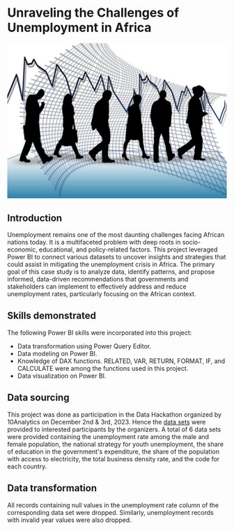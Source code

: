 # Unraveling the Challenges of Unemployment in Africa
![](intro.jpg)
## Introduction
Unemployment remains one of the most daunting challenges facing African nations today. It is a multifaceted problem with deep roots in socio-economic, educational, and policy-related factors. This project leveraged Power BI to connect various datasets to uncover insights and strategies that could assist in mitigating the unemployment crisis in Africa.
The primary goal of this case study is to analyze data, identify patterns, and propose informed, data-driven recommendations that governments and stakeholders can implement to effectively address and reduce unemployment rates, particularly focusing on the African context.
## Skills demonstrated
The following Power BI skills were incorporated into this project:
- Data transformation using Power Query Editor.
- Data modeling on Power BI.
- Knowledge of DAX functions. RELATED, VAR, RETURN, FORMAT, IF, and CALCULATE were among the functions used in this project.
- Data visualization on Power BI.
## Data sourcing
This project was done as participation in the Data Hackathon organized by 10Analytics on December 2nd & 3rd, 2023. Hence the [data sets](https://1drv.ms/u/s!AtAJMpFe5Cy_1AKmx2H66xZyrKrp?e=I0xyBJ) were provided to interested participants by the organizers. A total of 6 data sets were provided containing the unemployment rate among the male and female population, the national strategy for youth unemployment, the share of education in the government's expenditure, the share of the population with access to electricity, the total business density rate, and the code for each country.
## Data transformation
All records containing null values in the unemployment rate column of the corresponding data set were dropped. Similarly, unemployment records with invalid year values were also dropped.

